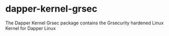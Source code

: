# dapper-kernel-grsec
The Dapper Kernel Grsec package contains the Grsecurity hardened Linux Kernel for Dapper Linux
